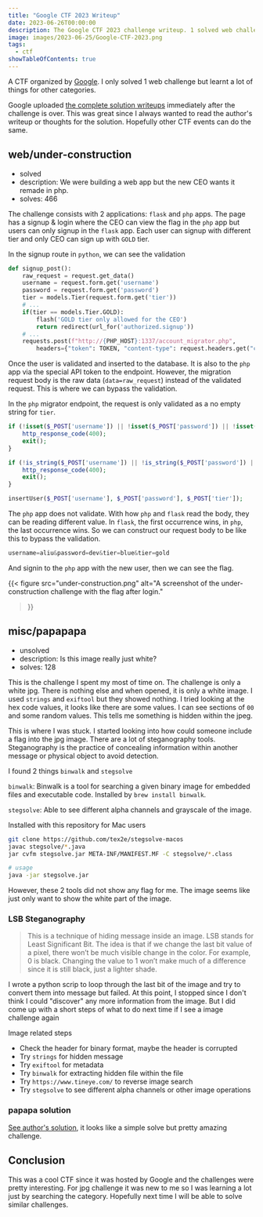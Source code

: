 ```yaml
---
title: "Google CTF 2023 Writeup"
date: 2023-06-26T00:00:00
description: The Google CTF 2023 challenge writeup. 1 solved web challenge.
image: images/2023-06-25/Google-CTF-2023.png
tags:
  - ctf
showTableOfContents: true
---
```


A CTF organized by [Google](https://g.co/ctf). I only solved 1 web challenge but learnt a lot of things for other categories.

Google uploaded [the complete solution writeups](https://github.com/google/google-ctf/tree/master/2023) immediately after the challenge is over. This was great since I always wanted to read the author's writeup or thoughts for the solution. Hopefully other CTF events can do the same.


## web/under-construction

* solved
* description: We were building a web app but the new CEO wants it remade in php.
* solves: 466

The challenge consists with 2 applications: `flask` and `php` apps. The page has a signup & login where the CEO can view the flag in the `php` app but users can only signup in the `flask` app. Each user can signup with different tier and only CEO can sign up with `GOLD` tier.

In the signup route in `python`, we can see the validation
```python
def signup_post():
    raw_request = request.get_data()
    username = request.form.get('username')
    password = request.form.get('password')
    tier = models.Tier(request.form.get('tier'))
    # ...
    if(tier == models.Tier.GOLD):
        flash('GOLD tier only allowed for the CEO')
        return redirect(url_for('authorized.signup'))
    # ...
    requests.post(f"http://{PHP_HOST}:1337/account_migrator.php", 
        headers={"token": TOKEN, "content-type": request.headers.get("content-type")}, data=raw_request)
```

Once the user is validated and inserted to the database. It is also to the `php` app via the special API token to the endpoint. However, the migration request body is the raw data (`data=raw_request`) instead of the validated request. This is where we can bypass the validation.

In the `php` migrator endpoint, the request is only validated as a no empty string for `tier`.

```php
if (!isset($_POST['username']) || !isset($_POST['password']) || !isset($_POST['tier'])) {
	http_response_code(400);
	exit();
}

if (!is_string($_POST['username']) || !is_string($_POST['password']) || !is_string($_POST['tier'])) {
	http_response_code(400);
	exit();
}

insertUser($_POST['username'], $_POST['password'], $_POST['tier']);
```

The `php` app does not validate. With how `php` and `flask` read the body, they can be reading different value. In `flask`, the first occurrence wins, in `php`, the last occurrence wins. So we can construct our request body to be like this to bypass the validation.

```javascript
username=aliu&password=dev&tier=blue&tier=gold
```

And signin to the `php` app with the new user, then we can see the flag.

{{< figure
    src="under-construction.png"
    alt="A screenshot of the under-construction challenge with the flag after login."
>}}

## misc/papapapa

* unsolved
* description: Is this image really just white?
* solves: 128

This is the challenge I spent my most of time on. The challenge is only a white jpg. There is nothing else and when opened, it is only a white image. I used `strings` and `exiftool` but they showed nothing. I tried looking at the hex code values, it looks like there are some values. I can see sections of `00` and some random values. This tells me something is hidden within the jpeg. 

This is where I was stuck. I started looking into how could someone include a flag into the jpg image. There are a lot of steganography tools. Steganography is the practice of concealing information within another message or physical object to avoid detection.

I found 2 things `binwalk` and `stegsolve`

`binwalk`: Binwalk is a tool for searching a given binary image for embedded files and executable code. Installed by `brew install binwalk`.

`stegsolve`: Able to see different alpha channels and grayscale of the image. 

Installed with this repository for Mac users
```bash
git clone https://github.com/tex2e/stegsolve-macos
javac stegsolve/*.java
jar cvfm stegsolve.jar META-INF/MANIFEST.MF -C stegsolve/*.class

# usage
java -jar stegsolve.jar
```

However, these 2 tools did not show any flag for me. The image seems like just only want to show the white part of the image.

### LSB Steganography

> This is a technique of hiding message inside an image. LSB stands for Least Significant Bit. The idea is that if we change the last bit value of a pixel, there won’t be much visible change in the color. For example, 0 is black. Changing the value to 1 won’t make much of a difference since it is still black, just a lighter shade.

I wrote a python scrip to loop through the last bit of the image and try to convert them into message but failed. At this point, I stopped since I don't think I could "discover" any more information from the image. But I did come up with a short steps of what to do next time if I see a image challenge again

Image related steps
* Check the header for binary format, maybe the header is corrupted
* Try `strings` for hidden message
* Try `exiftool` for metadata
* Try `binwalk` for extracting hidden file within the file
* Try `https://www.tineye.com/` to reverse image search
* Try `stegsolve` to see different alpha channels or other image operations

### papapa solution

[See author\'s solution](https://github.com/google/google-ctf/tree/master/2023/misc-papapapa/solution), it looks like a simple solve but pretty amazing challenge.

## Conclusion

This was a cool CTF since it was hosted by Google and the challenges were pretty interesting. For jpg challenge it was new to me so I was learning a lot just by searching the category. Hopefully next time I will be able to solve similar challenges.
